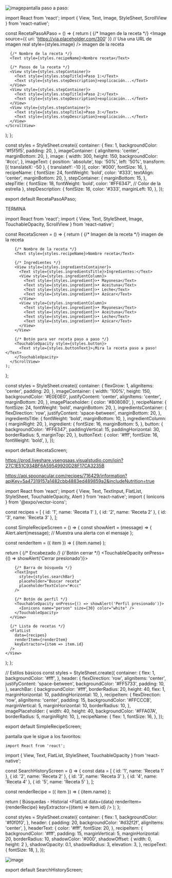 ![image](https://github.com/user-attachments/assets/8a4caeda-6d5a-43d8-bf80-ecb1829f6c5d)pantalla paso a paso:

import React from 'react';
import { View, Text, Image, StyleSheet, ScrollView } from 'react-native';

const RecetaPasoAPaso = () => {
  return (
    <ScrollView style={styles.container}>
      {/* Imagen de la receta */}
      <View style={styles.imageContainer}>
        <Image 
          source={{ uri: 'https://via.placeholder.com/300' }} // Usa una URL de imagen real
          style={styles.image}
        />
        <Text style={styles.imageText}>imagen de la receta</Text>
      </View>

      {/* Nombre de la receta */}
      <Text style={styles.recipeName}>Nombre receta</Text>

      {/* Pasos de la receta */}
      <View style={styles.stepContainer}>
        <Text style={styles.stepTitle}>Paso 1:</Text>
        <Text style={styles.stepDescription}>explicación...</Text>
      </View>
      <View style={styles.stepContainer}>
        <Text style={styles.stepTitle}>Paso 2:</Text>
        <Text style={styles.stepDescription}>explicación...</Text>
      </View>
      <View style={styles.stepContainer}>
        <Text style={styles.stepTitle}>Paso 3:</Text>
        <Text style={styles.stepDescription}>explicación...</Text>
      </View>
    </ScrollView>
  );
};

const styles = StyleSheet.create({
  container: {
    flex: 1,
    backgroundColor: '#f5f5f5',
    padding: 20,
  },
  imageContainer: {
    alignItems: 'center',
    marginBottom: 20,
  },
  image: {
    width: 300,
    height: 150,
    backgroundColor: '#ccc',
  },
  imageText: {
    position: 'absolute',
    top: '50%',
    left: '50%',
    transform: [{ translateX: -50 }, { translateY: -10 }],
    color: '#000',
    fontSize: 16,
  },
  recipeName: {
    fontSize: 24,
    fontWeight: 'bold',
    color: '#333',
    textAlign: 'center',
    marginBottom: 20,
  },
  stepContainer: {
    marginBottom: 15,
  },
  stepTitle: {
    fontSize: 18,
    fontWeight: 'bold',
    color: '#FF6347', // Color de la estrella
  },
  stepDescription: {
    fontSize: 16,
    color: '#333',
    marginLeft: 10,
  },
});

export default RecetaPasoAPaso;






















TERMINA

   import React from 'react';
  import { View, Text, StyleSheet, Image, TouchableOpacity, ScrollView } from 'react-native';
  
  const RecetaScreen = () => {
    return (
      <ScrollView contentContainerStyle={styles.container}>
        {/* Imagen de la receta */}
        <View style={styles.imageContainer}>
          <Text style={styles.imagePlaceholder}>imagen de la receta</Text>
        </View>
  
        {/* Nombre de la receta */}
        <Text style={styles.recipeName}>Nombre receta</Text>
  
        {/* Ingredientes */}
        <View style={styles.ingredientsContainer}>
          <Text style={styles.ingredientsTitle}>Ingredientes:</Text>
          <View style={styles.ingredientColumn}>
            <Text style={styles.ingredient}>• Mayonesa</Text>
            <Text style={styles.ingredient}>• Aceituna</Text>
            <Text style={styles.ingredient}>• Leche</Text>
            <Text style={styles.ingredient}>• Azúcar</Text>
          </View>
          <View style={styles.ingredientColumn}>
            <Text style={styles.ingredient}>• Mayonesa</Text>
            <Text style={styles.ingredient}>• Aceituna</Text>
            <Text style={styles.ingredient}>• Leche</Text>
            <Text style={styles.ingredient}>• Azúcar</Text>
          </View>
        </View>
  
        {/* Botón para ver receta paso a paso */}
        <TouchableOpacity style={styles.button}>
          <Text style={styles.buttonText}>¡Mira la receta paso a paso!</Text>
        </TouchableOpacity>
      </ScrollView>
    );
  };
  
  const styles = StyleSheet.create({
    container: {
      flexGrow: 1,
      alignItems: 'center',
      padding: 20,
    },
    imageContainer: {
      width: '100%',
      height: 150,
      backgroundColor: '#E0E0E0',
      justifyContent: 'center',
      alignItems: 'center',
      marginBottom: 20,
    },
    imagePlaceholder: {
      color: '#808080',
    },
    recipeName: {
      fontSize: 24,
      fontWeight: 'bold',
      marginBottom: 20,
    },
    ingredientsContainer: {
      flexDirection: 'row',
      justifyContent: 'space-between',
      marginBottom: 20,
    },
    ingredientsTitle: {
      fontWeight: 'bold',
      marginBottom: 10,
    },
    ingredientColumn: {
      marginRight: 20,
    },
    ingredient: {
      fontSize: 16,
      marginBottom: 5,
    },
    button: {
      backgroundColor: '#FF6347',
      paddingVertical: 15,
      paddingHorizontal: 30,
      borderRadius: 5,
      marginTop: 20,
    },
    buttonText: {
      color: '#fff',
      fontSize: 16,
      fontWeight: 'bold',
    },
  });
  
  export default RecetaScreen;
 






https://prod.liveshare.vsengsaas.visualstudio.com/join?27C1E51C934BF6A59549920D28F17CA3235B

https://api.spoonacular.com/recipes/716429/information?apiKey=5a47319157a1482cbb4883ed489859a2&includeNutrition=true


  import React from 'react';
import { View, Text, TextInput, FlatList, StyleSheet, TouchableOpacity, Alert } from 'react-native';
import { Ionicons } from '@expo/vector-icons';

const recipes = [
  { id: '1', name: 'Receta 1' },
  { id: '2', name: 'Receta 2' },
  { id: '3', name: 'Receta 3' },
];

const SimpleRecipeScreen = () => {
  const showAlert = (message) => {
    Alert.alert(message); // Muestra una alerta con el mensaje
  };

  const renderItem = ({ item }) => (
    <View style={styles.recipeItem}>
      <View style={styles.imagePlaceholder} />
      <Text style={styles.recipeName}>{item.name}</Text>
      <Ionicons name="star" size={24} color="orange" />
    </View>
  );

  return (
    <View style={styles.container}>
      {/* Encabezado */}
      <View style={styles.header}>
        {/* Botón cerrar */}
        <TouchableOpacity onPress={() => showAlert('Cerrar presionado')}>
          <Ionicons name="close" size={30} color="white" />
        </TouchableOpacity>

        {/* Barra de búsqueda */}
        <TextInput 
          style={styles.searchBar} 
          placeholder="Buscar receta" 
          placeholderTextColor="#ccc" 
        />

        {/* Botón de perfil */}
        <TouchableOpacity onPress={() => showAlert('Perfil presionado')}>
          <Ionicons name="person" size={30} color="white" />
        </TouchableOpacity>
      </View>

      {/* Lista de recetas */}
      <FlatList
        data={recipes}
        renderItem={renderItem}
        keyExtractor={item => item.id}
      />
    </View>
  );
};

// Estilos básicos
const styles = StyleSheet.create({
  container: {
    flex: 1,
    backgroundColor: '#fff',
  },
  header: {
    flexDirection: 'row',
    alignItems: 'center',
    justifyContent: 'space-between',
    backgroundColor: '#FF5733',
    padding: 10,
  },
  searchBar: {
    backgroundColor: '#fff',
    borderRadius: 20,
    height: 40,
    flex: 1,
    marginHorizontal: 10,
    paddingHorizontal: 10,
  },
  recipeItem: {
    flexDirection: 'row',
    alignItems: 'center',
    padding: 15,
    backgroundColor: '#FFCCCB',
    marginVertical: 5,
    marginHorizontal: 10,
    borderRadius: 10,
  },
  imagePlaceholder: {
    width: 40,
    height: 40,
    backgroundColor: '#FFA07A',
    borderRadius: 5,
    marginRight: 10,
  },
  recipeName: {
    flex: 1,
    fontSize: 16,
  },
});

export default SimpleRecipeScreen;

pantalla que le sigue a los favoritos:


    import React from 'react';
import { View, Text, FlatList, StyleSheet, TouchableOpacity } from 'react-native';

const SearchHistoryScreen = () => {
  const data = [
    { id: '1', name: 'Receta 1' },
    { id: '2', name: 'Receta 2' },
    { id: '3', name: 'Receta 3' },
    { id: '4', name: 'Receta 4' },
    { id: '5', name: 'Receta 5' },
  ];

  const renderRecipe = ({ item }) => (
    <TouchableOpacity style={styles.recipeItem}>
      <Text style={styles.recipeText}>{item.name}</Text>
    </TouchableOpacity>
  );

  return (
    <View style={styles.container}>
      <View style={styles.header}>
        <Text style={styles.headerText}>Búsquedas - Historial</Text>
      </View>
      <FlatList
        data={data}
        renderItem={renderRecipe}
        keyExtractor={(item) => item.id}
      />
    </View>
  );
};

const styles = StyleSheet.create({
  container: {
    flex: 1,
    backgroundColor: '#f0f0f0',
  },
  header: {
    padding: 20,
    backgroundColor: '#d32f2f',
    alignItems: 'center',
  },
  headerText: {
    color: '#fff',
    fontSize: 20,
  },
  recipeItem: {
    backgroundColor: '#fff',
    padding: 15,
    marginVertical: 5,
    marginHorizontal: 20,
    borderRadius: 10,
    shadowColor: '#000',
    shadowOffset: { width: 0, height: 2 },
    shadowOpacity: 0.1,
    shadowRadius: 3,
    elevation: 3,
  },
  recipeText: {
    fontSize: 18,
  },
});

![image](https://github.com/user-attachments/assets/4cfbae13-fd2d-4eb8-9d8f-ca712414c467)


export default SearchHistoryScreen;

